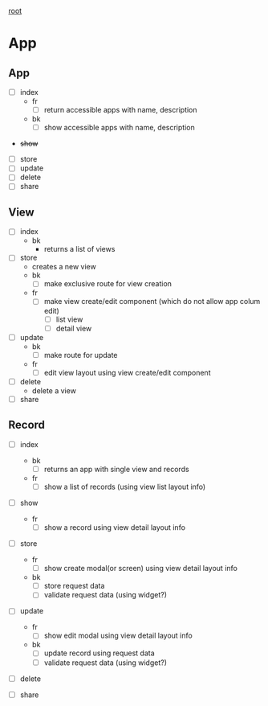 [root](index.md)

# App
## App
- [ ] index 
	- fr
		- [ ] return accessible apps with name, description
	- bk
		- [ ] show accessible apps with name, description
- ~~show~~
- [ ] store
- [ ] update
- [ ] delete
- [ ] share
## View
- [ ] index
	- bk
		- returns a list of views
- [ ] store
	- creates a new view
	- bk
		- [ ] make exclusive route for view creation
	- fr
		- [ ] make view create/edit component (which do not allow app colum edit)
			- [ ] list view
			- [ ] detail view
- [ ] update
	- bk
		- [ ] make route for update
	- fr
		- [ ] edit view layout using view create/edit component
- [ ] delete
	- delete a view
- [ ] share
## Record
- [ ] index
	- bk
		- [ ] returns an app with single view and records
	- fr
		- [ ] show a list of records (using view list layout info)
- [ ] show
	- fr
		- [ ] show a record using view detail layout info 
- [ ] store
	- fr
		- [ ] show create modal(or screen) using view detail layout info
	- bk 
		- [ ] store request data
		- [ ] validate request data (using widget?)
- [ ] update
	- fr
		- [ ] show edit modal using view detail layout info
	- bk
		- [ ] update record using request data
		- [ ] validate request data (using widget?)
- [ ] delete
- [ ] share

